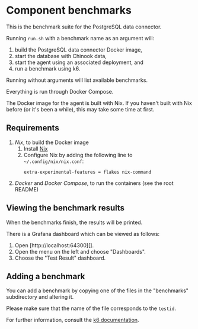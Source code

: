 # Component benchmarks

This is the benchmark suite for the PostgreSQL data connector.

Running `run.sh` with a benchmark name as an argument will:

1. build the PostgreSQL data connector Docker image,
2. start the database with Chinook data,
3. start the agent using an associated deployment, and
4. run a benchmark using k6.

Running without arguments will list available benchmarks.

Everything is run through Docker Compose.

The Docker image for the agent is built with Nix. If you haven't built with Nix
before (or it's been a while), this may take some time at first.

## Requirements

1. _Nix_, to build the Docker image
   1. Install [Nix](https://nixos.org/download.html)
   2. Configure Nix by adding the following line to `~/.config/nix/nix.conf`:
      ```
      extra-experimental-features = flakes nix-command
      ```
2. _Docker_ and _Docker Compose_, to run the containers (see the root README)

## Viewing the benchmark results

When the benchmarks finish, the results will be printed.

There is a Grafana dashboard which can be viewed as follows:

1. Open [http://localhost:64300][].
2. Open the menu on the left and choose "Dashboards".
3. Choose the "Test Result" dashboard.

## Adding a benchmark

You can add a benchmark by copying one of the files in the "benchmarks"
subdirectory and altering it.

Please make sure that the name of the file corresponds to the `testid`.

For further information, consult the [k6 documentation](https://k6.io/docs/).
